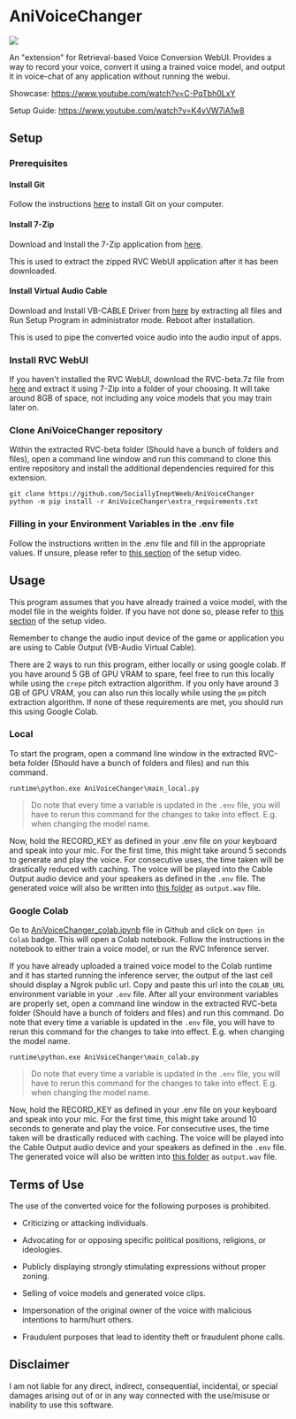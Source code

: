 # AniVoiceChanger

![](thumbnail.jpg?raw=true)

An "extension" for Retrieval-based Voice Conversion WebUI. Provides a way to record your voice, convert it using a trained voice model, and output it in voice-chat of any application without running the webui.

Showcase: https://www.youtube.com/watch?v=C-PqTbh0LxY

Setup Guide: https://www.youtube.com/watch?v=K4vVW7iA1w8

## Setup

### Prerequisites

#### Install Git

Follow the instructions [here](https://git-scm.com/book/en/v2/Getting-Started-Installing-Git) to install Git on your computer.

#### Install 7-Zip

Download and Install the 7-Zip application from [here](https://www.7-zip.org/download.html).

This is used to extract the zipped RVC WebUI application after it has been downloaded.

#### Install Virtual Audio Cable

Download and Install VB-CABLE Driver from [here](https://vb-audio.com/Cable/) by extracting all files and Run Setup Program in administrator mode. Reboot after installation.

This is used to pipe the converted voice audio into the audio input of apps.


### Install RVC WebUI

If you haven't installed the RVC WebUI, download the RVC-beta.7z file from [here](https://huggingface.co/lj1995/VoiceConversionWebUI/blob/main/RVC-beta.7z) and extract it using 7-Zip into a folder of your choosing. It will take around 8GB of space, not including any voice models that you may train later on.


### Clone AniVoiceChanger repository

Within the extracted RVC-beta folder (Should have a bunch of folders and files), open a command line window and run this command to clone this entire repository and install the additional dependencies required for this extension.

```
git clone https://github.com/SociallyIneptWeeb/AniVoiceChanger
python -m pip install -r AniVoiceChanger\extra_requirements.txt
```

### Filling in your Environment Variables in the .env file

Follow the instructions written in the .env file and fill in the appropriate values. If unsure, please refer to [this section](https://www.youtube.com/watch?v=K4vVW7iA1w8&t=728s) of the setup video.


## Usage

This program assumes that you have already trained a voice model, with the model file in the weights folder. If you have not done so, please refer to [this section](https://www.youtube.com/watch?v=K4vVW7iA1w8&t=457s) of the setup video.

Remember to change the audio input device of the game or application you are using to Cable Output (VB-Audio Virtual Cable).

There are 2 ways to run this program, either locally or using google colab. If you have around 5 GB of GPU VRAM to spare, feel free to run this locally while using the `crepe` pitch extraction algorithm. If you only have around 3 GB of GPU VRAM, you can also run this locally while using the `pm` pitch extraction algorithm. If none of these requirements are met, you should run this using Google Colab.

### Local

To start the program, open a command line window in the extracted RVC-beta folder (Should have a bunch of folders and files) and run this command.

```runtime\python.exe AniVoiceChanger\main_local.py```
> Do note that every time a variable is updated in the `.env` file, you will have to rerun this command for the changes to take into effect. E.g. when changing the model name.

Now, hold the RECORD_KEY as defined in your .env file on your keyboard and speak into your mic. For the first time, this might take around 5 seconds to generate and play the voice. For consecutive uses, the time taken will be drastically reduced with caching. The voice will be played into the Cable Output audio device and your speakers as defined in the `.env` file. The generated voice will also be written into [this folder](audio/) as `output.wav` file. 

### Google Colab

Go to [AniVoiceChanger_colab.ipynb](AniVoiceChanger_colab.ipynb) file in Github and click on `Open in Colab` badge. This will open a Colab notebook. Follow the instructions in the notebook to either train a voice model, or run the RVC Inference server.

If you have already uploaded a trained voice model to the Colab runtime and it has started running the inference server, the output of the last cell should display a Ngrok public url. Copy and paste this url into the `COLAB_URL` environment variable in your `.env` file. After all your environment variables are properly set, open a command line window in the extracted RVC-beta folder (Should have a bunch of folders and files) and run this command. Do note that every time a variable is updated in the `.env` file, you will have to rerun this command for the changes to take into effect. E.g. when changing the model name.

```runtime\python.exe AniVoiceChanger\main_colab.py```
> Do note that every time a variable is updated in the `.env` file, you will have to rerun this command for the changes to take into effect. E.g. when changing the model name.

Now, hold the RECORD_KEY as defined in your .env file on your keyboard and speak into your mic. For the first time, this might take around 10 seconds to generate and play the voice. For consecutive uses, the time taken will be drastically reduced with caching. The voice will be played into the Cable Output audio device and your speakers as defined in the `.env` file. The generated voice will also be written into [this folder](audio/) as `output.wav` file.

## Terms of Use

The use of the converted voice for the following purposes is prohibited.

* Criticizing or attacking individuals.

* Advocating for or opposing specific political positions, religions, or ideologies.

* Publicly displaying strongly stimulating expressions without proper zoning.

* Selling of voice models and generated voice clips.

* Impersonation of the original owner of the voice with malicious intentions to harm/hurt others.

* Fraudulent purposes that lead to identity theft or fraudulent phone calls.

## Disclaimer

I am not liable for any direct, indirect, consequential, incidental, or special damages arising out of or in any way connected with the use/misuse or inability to use this software.

